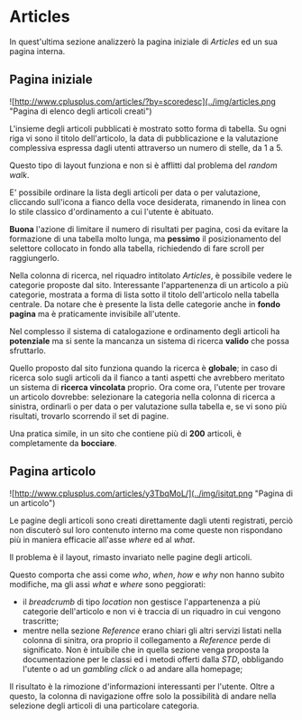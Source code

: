 # Articles
In quest'ultima sezione analizzerò la pagina iniziale di *Articles* ed un sua 
pagina interna.

## Pagina iniziale
![http://www.cplusplus.com/articles/?by=scoredesc](../img/articles.png 
"Pagina di elenco degli articoli creati")

L'insieme degli articoli pubblicati è mostrato sotto forma di tabella. Su ogni
riga vi sono il titolo dell'articolo, la data di pubblicazione e la valutazione 
complessiva espressa dagli utenti attraverso un numero di stelle, da 1 a 5.

Questo tipo di layout funziona e non si è afflitti dal problema del 
*random walk*.

E' possibile ordinare la lista degli articoli per data o per valutazione,
cliccando sull'icona a fianco della voce desiderata, rimanendo in linea
con lo stile classico d'ordinamento a cui l'utente è abituato.

**Buona** l'azione di limitare il numero di risultati per pagina, cosi da evitare
la formazione di una tabella molto lunga, ma **pessimo** il posizionamento del 
selettore collocato in fondo alla tabella, richiedendo di fare scroll per 
raggiungerlo.

Nella colonna di ricerca, nel riquadro intitolato *Articles*, è possibile vedere le 
categorie proposte dal sito. Interessante l'appartenenza di un articolo a più 
categorie, mostrata a forma di lista sotto il titolo dell'articolo nella 
tabella centrale. Da notare che è presente la lista delle categorie anche in 
**fondo pagina** ma è praticamente invisibile all'utente.

Nel complesso il sistema di catalogazione e ordinamento degli articoli ha 
**potenziale** ma si sente la mancanza un sistema di ricerca **valido** che 
possa sfruttarlo. 

Quello proposto dal sito funziona quando la ricerca è **globale**; in caso di 
ricerca solo sugli articoli da il fianco a tanti aspetti che avrebbero meritato 
un sistema di **ricerca vincolata** proprio. Ora come ora, l'utente per trovare
un articolo dovrebbe: selezionare la categoria nella colonna di ricerca a 
sinistra, ordinarli o per data o per valutazione sulla tabella e, se vi sono più 
risultati, trovarlo scorrendo il set di pagine.

Una pratica simile, in un sito che contiene più di **200** articoli, è 
completamente da **bocciare**.

## Pagina articolo
![http://www.cplusplus.com/articles/y3TbqMoL/](../img/isitqt.png 
"Pagina di un articolo")

Le pagine degli articoli sono creati direttamente dagli utenti registrati,
perciò non discuterò sul loro contenuto interno ma come queste non rispondano 
più in maniera efficacie all'asse *where* ed al *what*.

Il problema è il layout, rimasto invariato nelle pagine degli articoli.

Questo comporta che assi come *who*, *when*, *how* e *why* non hanno subito 
modifiche, ma gli assi *what* e *where* sono peggiorati:
* il *breadcrumb* di tipo *location* non gestisce l'appartenenza a più 
  categorie dell'articolo e non vi è traccia di un riquadro in cui vengono
  trascritte;
* mentre nella sezione *Reference* erano chiari gli altri servizi listati nella
  colonna di sinitra, ora proprio il collegamento a *Reference* perde di 
  significato. Non è intuibile che in quella sezione venga proposta la 
  documentazione per le classi ed i metodi offerti dalla *STD*, obbligando 
  l'utente o ad un *gambling click* o ad andare alla homepage;

Il risultato è la rimozione d'informazioni interessanti per l'utente. Oltre a 
questo, la colonna di navigazione offre solo la possibilità di andare nella 
selezione degli articoli di una particolare categoria.


